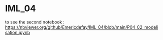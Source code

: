 # IML_04

to see the second notebook : <br>
https://nbviewer.org/github/Emericdefay/IML_04/blob/main/P04_02_modelisation.ipynb
